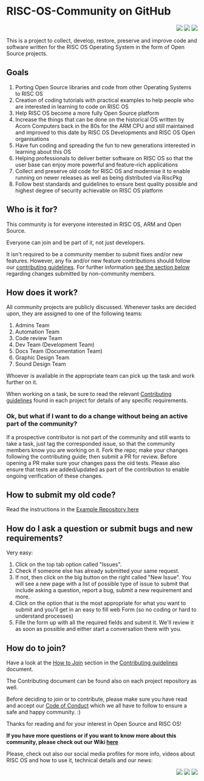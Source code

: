 # RISC-OS-Community on GitHub

<p align="right">
    <a href="https://twitter.com/RISCOSOnGitHub"><img src="https://img.shields.io/badge/Twitter-1DA1F2?style=for-the-badge&logo=twitter&logoColor=white" /></a>
    <a href="https://www.facebook.com/RISC-OS-Community-on-GitHub-103132562122756"><img src="https://img.shields.io/badge/Facebook-1877F2?style=for-the-badge&logo=facebook&logoColor=white" /></a>
    <!-- <a href="https://youtube.com/channel/UCaxRPTbwoB6IHo7vFLMm4Rw"><img src="https://img.shields.io/youtube/channel/views/UCaxRPTbwoB6IHo7vFLMm4Rw?style=social" /></a> //-->
    <a href="https://www.youtube.com/channel/UCr4zW_z3WfBVBha3droh_rQ"><img src="https://img.shields.io/youtube/channel/views/UCr4zW_z3WfBVBha3droh_rQ?style=social" /></a>
</p>

This is a project to collect, develop, restore, preserve and improve code and software written for the RISC OS Operating System in the form of Open Source projects.

## Goals

1) Porting Open Source libraries and code from other Operating Systems to RISC OS
2) Creation of coding tutorials with practical examples to help people who are interested in learning to code on RISC OS
3) Help RISC OS become a more fully Open Source platform
4) Increase the things that can be done on the historical OS written by Acorn Computers back in the 80s for the ARM CPU and still maintained and improved to this date by RISC OS Developments and RISC OS Open organisations
5) Have fun coding and spreading the fun to new generations interested in learning about this OS
6) Helping professionals to deliver better software on RISC OS so that the user base can enjoy more powerful and feature-rich applications
7) Collect and preserve old code for RISC OS and modernise it to enable running on newer releases as well as being distributed via RiscPkg
8) Follow best standards and guidelines to ensure best quality possible and highest degree of security achievable on RISC OS platform

## Who is it for?

This community is for everyone interested in RISC OS, ARM and Open Source.

Everyone can join and be part of it, not just developers.

It isn't required to be a community member to submit fixes and/or new features. However, any fix and/or new feature contributions should follow our [contributing guidelines](./CONTRIBUTING.md). For further information [see the section below](#ok-but-what-if-i-want-to-do-a-change-without-being-an-active-part-of-the-community) regarding changes submitted by non-community members.

## How does it work?

All community projects are publicly discussed. Whenever tasks are decided upon, they are assigned to one of the following teams:

1. Admins Team
2. Automation Team
3. Code review Team
4. Dev Team (Development Team)
5. Docs Team (Documentation Team)
6. Graphic Design Team
7. Sound Design Team

Whoever is available in the appropriate team can pick up the task and work further on it.

When working on a task, be sure to read the relevant [Contributing guidelines](./CONTRIBUTING.md) found in each project for details of any specific requirements.

### Ok, but what if I want to do a change without being an active part of the community?

If a prospective contributor is not part of the community and still wants to take a task, just tag the corresponded issue, so that the community members know you are working on it. Fork the repo; make your changes following the contributing guide; then submit a PR for review. Before opening a PR make sure your changes pass the old tests. Please also ensure that tests are added/updated as part of the contribution to enable ongoing verification of these changes.

## How to submit my old code?

Read the instructions in the [Example Repository here](https://github.com/RISC-OS-Community/ExampleRepository)

## How do I ask a question or submit bugs and new requirements?

Very easy:

1. Click on the top tab option called "Issues".
2. Check if someone else has already submitted your same request.
3. If not, then click on the big button on the right called "New Issue". You will see a new page with a list of possible type of issue to submit that include asking a question, report a bug, submit a new requirement and more.
4. Click on the option that is the most appropriate for what you want to submit and you'll get in an easy to fill web Form (so no coding or hard to understand processes)
5. Fille the form up with all the required fields and submit it. We'll review it as soon as possible and either start a conversation there with you.

## How do to join?

Have a look at the [How to Join](./CONTRIBUTING.md#how-to-join-this-community) section in the [Contributing guidelines](./CONTRIBUTING.md) document.

The Contributing document can be found also on each project repository as well.

Before deciding to join or to contribute, please make sure you have read and accept our [Code of Conduct](./CODE_OF_CONDUCT.md) which we all have to follow to ensure a safe and happy community. :)

Thanks for reading and for your interest in Open Source and RISC OS!

**If you have more questions or if you want to know more about this community, please check out our Wiki [here](https://github.com/RISC-OS-Community/RISC-OS-Community/wiki)**

Please, check out also our social media profiles for more info, videos about RISC OS and how to use it, technical details and our news:

<p align="right">
    <a href="https://twitter.com/RISCOSOnGitHub"><img src="https://img.shields.io/badge/Twitter-1DA1F2?style=for-the-badge&logo=twitter&logoColor=white" /></a>
    <a href="https://www.facebook.com/RISC-OS-Community-on-GitHub-103132562122756"><img src="https://img.shields.io/badge/Facebook-1877F2?style=for-the-badge&logo=facebook&logoColor=white" /></a>
    <a href="https://www.youtube.com/channel/UCr4zW_z3WfBVBha3droh_rQ"><img src="https://img.shields.io/youtube/channel/views/UCr4zW_z3WfBVBha3droh_rQ?style=social" /></a>
</p>
